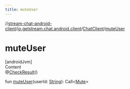 ```yaml
---
title: muteUser
---
```

//[stream-chat-android-client](../../../index.md)/[io.getstream.chat.android.client](../index.md)/[ChatClient](index.md)/[muteUser](muteUser.md)



# muteUser  
[androidJvm]  
Content  
@[CheckResult](https://developer.android.com/reference/kotlin/androidx/annotation/CheckResult.html)()  
  
fun [muteUser](muteUser.md)(userId: [String](https://kotlinlang.org/api/latest/jvm/stdlib/kotlin/-string/index.html)): Call&lt;[Mute](../../io.getstream.chat.android.client.models/Mute/index.md)&gt;  



